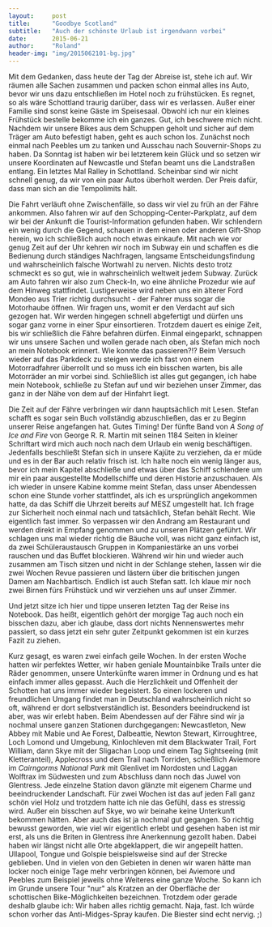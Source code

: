 ```yaml
---
layout:     post
title:      "Goodbye Scotland"
subtitle:   "Auch der schönste Urlaub ist irgendwann vorbei"
date:       2015-06-21
author:     "Roland"
header-img: "img/2015062101-bg.jpg"
---
```

Mit dem Gedanken, dass heute der Tag der Abreise ist, stehe ich auf. Wir räumen alle Sachen zusammen und packen schon
einmal alles ins Auto, bevor wir uns dazu entschließen im Hotel noch zu frühstücken. Es regnet, so als wäre Schottland
traurig darüber, dass wir es verlassen. Außer einer Familie sind sonst keine Gäste im Speisesaal. Obwohl ich nur ein
kleines Frühstück bestelle bekomme ich ein ganzes. Gut, ich beschwere mich nicht. Nachdem wir unsere Bikes aus dem
Schuppen geholt und sicher auf dem Träger am Auto befestigt haben, geht es auch schon los. Zunächst noch einmal nach
Peebles um zu tanken und Ausschau nach Souvernir-Shops zu haben. Da Sonntag ist haben wir bei letzterem kein Glück und
so setzen wir unsere Koordinaten auf Newcastle und Stefan beamt uns die Landstraßen entlang. Ein letztes Mal Ralley in
Schottland. Scheinbar sind wir nicht schnell genug, da wir von ein paar Autos überholt werden. Der Preis dafür, dass
man sich an die Tempolimits hält.

Die Fahrt verläuft ohne Zwischenfälle, so dass wir viel zu früh an der Fähre ankommen. Also fahren wir auf den
Schopping-Center-Parkplatz, auf dem wir bei der Ankunft die Tourist-Information gefunden haben. Wir schlendern ein
wenig durch die Gegend, schauen in dem einen oder anderen Gift-Shop herein, wo ich schließlich auch noch etwas
einkaufe. Mit nach wie vor genug Zeit auf der Uhr kehren wir noch im Subway ein und schaffen es die Bedienung durch
ständiges Nachfragen, langsame Entscheidungsfindung und wahrscheinlich falsche Wortwahl zu nerven. Nichts desto trotz
schmeckt es so gut, wie in wahrscheinlich weltweit jedem Subway. Zurück am Auto fahren wir also zum Check-In, wo eine
ähnliche Prozedur wie auf dem Hinweg stattfindet. Lustigerweise wird neben uns ein älterer Ford Mondeo aus Trier
richtig durchsucht - der Fahrer muss sogar die Motorhaube öffnen. Wir fragen uns, womit er den Verdacht auf sich
gezogen hat. Wir werden hingegen schnell abgefertigt und dürfen uns sogar ganz vorne in einer Spur einsortieren.
Trotzdem dauert es einige Zeit, bis wir schließlich die Fähre befahren dürfen. Einmal eingeparkt, schnappen wir uns
unsere Sachen und wollen gerade nach oben, als Stefan mich noch an mein Notebook erinnert. Wie konnte das passieren?!?
Beim Versuch wieder auf das Parkdeck zu steigen werde ich fast von einem Motorradfahrer überrollt und so muss ich ein
bisschen warten, bis alle Motorräder an mir vorbei sind. Schließlich ist alles gut gegangen, ich habe mein Notebook,
schließe zu Stefan auf und wir beziehen unser Zimmer, das ganz in der Nähe von dem auf der Hinfahrt liegt.

Die Zeit auf der Fähre verbringen wir dann hauptsächlich mit Lesen. Stefan schafft es sogar sein Buch vollständig
abzuschließen, das er zu Beginn unserer Reise angefangen hat. Gutes Timing! Der fünfte Band von *A Song of Ice and Fire*
von George R. R. Martin mit seinen 1184 Seiten in kleiner Schriftart wird mich auch noch nach dem Urlaub ein wenig
beschäftigen. Jedenfalls beschließt Stefan sich in unsere Kajüte zu verziehen, da er müde und es in der Bar auch
relativ frisch ist. Ich halte noch ein wenig länger aus, bevor ich mein Kapitel abschließe und etwas über das Schiff
schlendere um mir ein paar ausgestellte Modellschiffe und deren Historie anzuschauen. Als ich wieder in unsere Kabine
komme meint Stefan, dass unser Abendessen schon eine Stunde vorher stattfindet, als ich es ursprünglich angekommen
hatte, da das Schiff die Uhrzeit bereits auf MESZ umgestellt hat. Ich frage zur Sicherheit noch einmal nach und
tatsächlich, Stefan behält Recht. Wie eigentlich fast immer. So verpassen wir den Andrang am Restaurant und werden
direkt in Empfang genommen und zu unseren Plätzen geführt. Wir schlagen uns mal wieder richtig die Bäuche voll, was
nicht ganz einfach ist, da zwei Schüleraustausch Gruppen in Kompaniestärke an uns vorbei rauschen und das Buffet
blockieren. Während wir hin und wieder auch zusammen am Tisch sitzen und nicht in der Schlange stehen, lassen wir die
zwei Wochen Revue passieren und lästern über die britischen jungen Damen am Nachbartisch. Endlich ist auch Stefan satt.
Ich klaue mir noch zwei Birnen fürs Frühstück und wir verziehen uns auf unser Zimmer.

Und jetzt sitze ich hier und tippe unseren letzten Tag der Reise ins Notebook. Das heißt, eigentlich gehört der morgige
Tag auch noch ein bisschen dazu, aber ich glaube, dass dort nichts Nennenswertes mehr passiert, so dass jetzt ein sehr
guter Zeitpunkt gekommen ist ein kurzes Fazit zu ziehen.

Kurz gesagt, es waren zwei einfach geile Wochen. In der ersten Woche hatten wir perfektes Wetter, wir haben geniale
Mountainbike Trails unter die Räder genommen, unsere Unterkünfte waren immer in Ordnung und es hat einfach immer alles
gepasst. Auch die Herzlichkeit und Offenheit der Schotten hat uns immer wieder begeistert. So einen lockeren und
freundlichen Umgang findet man in Deutschland wahrscheinlich nicht so oft, während er dort selbstverständlich ist.
Besonders beeindruckend ist aber, was wir erlebt haben. Beim Abendessen auf der Fähre sind wir ja nochmal unsere ganzen
Stationen durchgegangen: Newcastleton, New Abbey mit Mabie und Ae Forest, Dalbeattie, Newton Stewart, Kirroughtree,
Loch Lomond und Umgebung, Kinlochleven mit dem Blackwater Trail, Fort William, dann Skye mit der Sligachan Loop und
einem Tag Sightseeing (mit Kletteranteil), Applecross und dem Trail nach Torriden, schießlich Aviemore im *Cairngorms
National Park* mit Glenlivet im Nordosten und Laggan Wolftrax im Südwesten und zum Abschluss dann noch das Juwel von
Glentress. Jede einzelne Station davon glänzte mit eigenem Charme und beeindruckender Landschaft. Für zwei Wochen ist
das auf jeden Fall ganz schön viel Holz und trotzdem hatte ich nie das Gefühl, dass es stressig wird. Außer ein
bisschen auf Skye, wo wir beinahe keine Unterkunft bekommen hätten. Aber auch das ist ja nochmal gut gegangen. So
richtig bewusst geworden, wie viel wir eigentlich erlebt und gesehen haben ist mir erst, als uns die Briten in
Glentress ihre Anerkennung gezollt haben. Dabei haben wir längst nicht alle Orte abgeklappert, die wir angepeilt
hatten. Ullapool, Tongue und Golspie beispielsweise sind auf der Strecke geblieben. Und in vielen von den Gebieten in
denen wir waren hätte man locker noch einige Tage mehr verbringen können, bei Aviemore und Peebles zum Beispiel jeweils
ohne Weiteres eine ganze Woche. So kann ich im Grunde unsere Tour "nur" als Kratzen an der Oberfläche der schottischen
Bike-Möglichkeiten bezeichnen. Trotzdem oder gerade deshalb glaube ich: Wir haben alles richtig gemacht. Naja, fast.
Ich würde schon vorher das Anti-Midges-Spray kaufen. Die Biester sind echt nervig. ;)